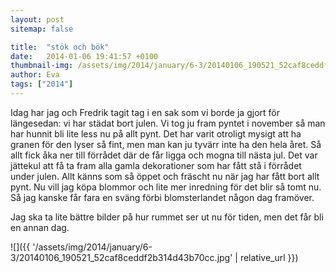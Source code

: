 ```yaml
---
layout: post
sitemap: false

title:  "stök och bök"
date:   2014-01-06 19:41:57 +0100
thumbnail-img: /assets/img/2014/january/6-3/20140106_190521_52caf8ceddf2b314d43b70cc.jpg
author: Eva
tags: ["2014"]
---
```


Idag har jag och Fredrik tagit tag i en sak som vi borde ja gjort för längesedan: vi har städat bort julen. Vi tog ju fram pyntet i november så man har hunnit bli lite less nu på allt pynt. Det har varit otroligt mysigt att ha granen för den lyser så fint, men man kan ju tyvärr inte ha den hela året. Så allt fick åka ner till förrådet där de får ligga och mogna till nästa jul. Det var jättekul att få ta fram alla gamla dekorationer som har fått stå i förrådet under julen. Allt känns som så öppet och fräscht nu när jag har fått bort allt pynt. Nu vill jag köpa blommor och lite mer inredning för det blir så tomt nu. Så jag kanske får fara en sväng förbi blomsterlandet någon dag framöver. 

Jag ska ta lite bättre bilder på hur rummet ser ut nu för tiden,  men det får bli en annan dag.

![]({{ '/assets/img/2014/january/6-3/20140106_190521_52caf8ceddf2b314d43b70cc.jpg'  | relative_url }})

